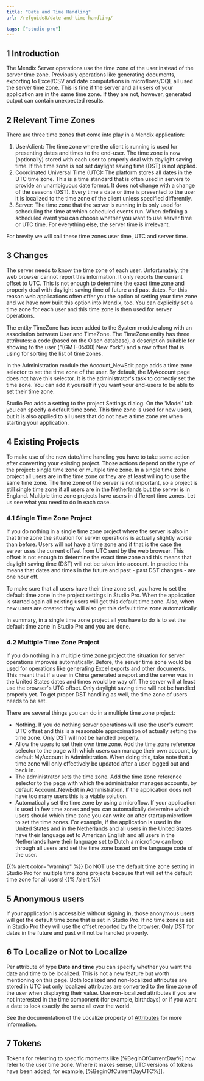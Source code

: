 ```yaml
---
title: "Date and Time Handling"
url: /refguide8/date-and-time-handling/

tags: ["studio pro"]
---
```


## 1 Introduction

The Mendix Server operations use the time zone of the user instead of the server time zone. Previously operations like generating documents, exporting to Excel/CSV and date computations in microflows/OQL all used the server time zone. This is fine if the server and all users of your application are in the same time zone. If they are not, however, generated output can contain unexpected results.

## 2 Relevant Time Zones

There are three time zones that come into play in a Mendix application:

1. User/client: The time zone where the client is running is used for presenting dates and times to the end-user. The time zone is now (optionally) stored with each user to properly deal with daylight saving time. If the time zone is not set daylight saving time (DST) is not applied.
2. Coordinated Universal Time (UTC): The platform stores all dates in the UTC time zone. This is a time standard that is often used in servers to provide an unambiguous date format. It does not change with a change of the seasons (DST). Every time a date or time is presented to the user it is localized to the time zone of the client unless specified differently.
3. Server: The time zone that the server is running in is only used for scheduling the time at which scheduled events run. When defining a scheduled event you can choose whether you want to use server time or UTC time. For everything else, the server time is irrelevant.

For brevity we will call these time zones user time, UTC and server time.

## 3 Changes

The server needs to know the time zone of each user. Unfortunately, the web browser cannot report this information. It only reports the current offset to UTC. This is not enough to determine the exact time zone and properly deal with daylight saving time of future and past dates. For this reason web applications often offer you the option of setting your time zone and we have now built this option into Mendix, too. You can explicitly set a time zone for each user and this time zone is then used for server operations.

The entity TimeZone has been added to the System module along with an association between User and TimeZone. The TimeZone entity has three attributes: a code (based on the Olson database), a description suitable for showing to the user ("(GMT-05:00) New York") and a raw offset that is using for sorting the list of time zones.

In the Administration module the Account_NewEdit page adds a time zone selector to set the time zone of the user. By default, the MyAccount page does not have this selector. It is the administrator's task to correctly set the time zone. You can add it yourself if you want your end-users to be able to set their time zone.

Studio Pro adds a setting to the project Settings dialog. On the 'Model' tab you can specify a default time zone. This time zone is used for new users, but it is also applied to all users that do not have a time zone yet when starting your application.

## 4 Existing Projects

To make use of the new date/time handling you have to take some action after converting your existing project. Those actions depend on the type of the project: single time zone or multiple time zone. In a single time zone project all users are in the time zone or they are at least willing to use the same time zone. The time zone of the server is not important, so a project is still single time zone if all users are in the Netherlands but the server is in England. Multiple time zone projects have users in different time zones. Let us see what you need to do in each case.

### 4.1 Single Time Zone Project

If you do nothing in a single time zone project where the server is also in that time zone the situation for server operations is actually slightly worse than before. Users will not have a time zone and if that is the case the server uses the current offset from UTC sent by the web browser. This offset is not enough to determine the exact time zone and this means that daylight saving time (DST) will not be taken into account. In practice this means that dates and times in the future and past - past DST changes - are one hour off.

To make sure that all users have their time zone set, you have to set the default time zone in the project settings in Studio Pro. When the application is started again all existing users will get this default time zone. Also, when new users are created they will also get this default time zone automatically.

In summary, in a single time zone project all you have to do is to set the default time zone in Studio Pro and you are done.

### 4.2 Multiple Time Zone Project

If you do nothing in a multiple time zone project the situation for server operations improves automatically. Before, the server time zone would be used for operations like generating Excel exports and other documents. This meant that if a user in China generated a report and the server was in the United States dates and times would be way off. The server will at least use the browser's UTC offset. Only daylight saving time will not be handled properly yet. To get proper DST handling as well, the time zone of users needs to be set.

There are several things you can do in a multiple time zone project:

* Nothing. If you do nothing server operations will use the user's current UTC offset and this is a reasonable approximation of actually setting the time zone. Only DST will not be handled properly.
* Allow the users to set their own time zone. Add the time zone reference selector to the page with which users can manage their own account, by default MyAccount in Administration. When doing this, take note that a time zone will only effectively be updated after a user logged out and back in.
* The administrator sets the time zone. Add the time zone reference selector to the page with which the administrator manages accounts, by default Account_NewEdit in Administration. If the application does not have too many users this is a viable solution.
* Automatically set the time zone by using a microflow. If your application is used in few time zones and you can automatically determine which users should which time zone you can write an after startup microflow to set the time zones. For example, if the application is used in the United States and in the Netherlands and all users in the United States have their language set to American English and all users in the Netherlands have their language set to Dutch a microflow can loop through all users and set the time zone based on the language code of the user.

{{% alert color="warning" %}}
Do NOT use the default time zone setting in Studio Pro for multiple time zone projects because that will set the default time zone for all users!
{{% /alert %}}

## 5 Anonymous users

If your application is accessible without signing in, those anonymous users will get the default time zone that is set in Studio Pro. If no time zone is set in Studio Pro they will use the offset reported by the browser. Only DST for dates in the future and past will not be handled properly.

## 6 To Localize or Not to Localize

Per attribute of type **Date and time** you can specify whether you want the date and time to be localized. This is not a new feature but worth mentioning on this page. Both localized and non-localized attributes are stored in UTC but only localized attributes are converted to the time zone of the user when displaying their value. Use non-localized attributes if you are not interested in the time component (for example, birthdays) or if you want a date to look exactly the same all over the world.

See the documentation of the Localize property of [Attributes](/refguide8/attributes/) for more information.

## 7 Tokens

Tokens for referring to specific moments like [%BeginOfCurrentDay%] now refer to the user time zone. Where it makes sense, UTC versions of tokens have been added, for example, [%BeginOfCurrentDayUTC%]].
